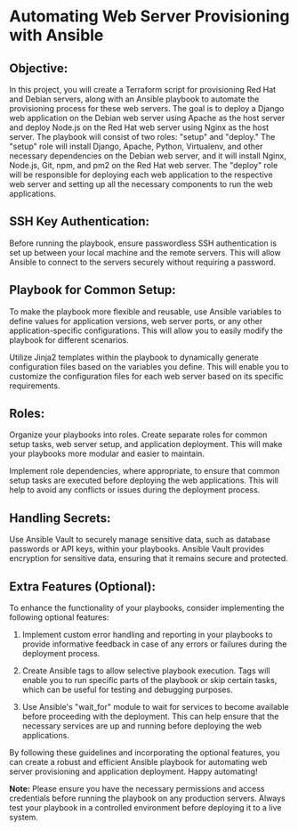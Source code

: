 Automating Web Server Provisioning with Ansible
=======================================

Objective:
-----------
In this project, you will create a Terraform script for provisioning Red Hat and Debian servers, along with an Ansible playbook to automate the provisioning process for these web servers. The goal is to deploy a Django web application on the Debian web server using Apache as the host server and deploy Node.js on the Red Hat web server using Nginx as the host server. The playbook will consist of two roles: "setup" and "deploy." The "setup" role will install Django, Apache, Python, Virtualenv, and other necessary dependencies on the Debian web server, and it will install Nginx, Node.js, Git, npm, and pm2 on the Red Hat web server. The "deploy" role will be responsible for deploying each web application to the respective web server and setting up all the necessary components to run the web applications.

SSH Key Authentication:
------------------------
Before running the playbook, ensure passwordless SSH authentication is set up between your local machine and the remote servers. This will allow Ansible to connect to the servers securely without requiring a password.

Playbook for Common Setup:
-----------------------------
To make the playbook more flexible and reusable, use Ansible variables to define values for application versions, web server ports, or any other application-specific configurations. This will allow you to easily modify the playbook for different scenarios.

Utilize Jinja2 templates within the playbook to dynamically generate configuration files based on the variables you define. This will enable you to customize the configuration files for each web server based on its specific requirements.

Roles:
-------
Organize your playbooks into roles. Create separate roles for common setup tasks, web server setup, and application deployment. This will make your playbooks more modular and easier to maintain.

Implement role dependencies, where appropriate, to ensure that common setup tasks are executed before deploying the web applications. This will help to avoid any conflicts or issues during the deployment process.

Handling Secrets:
-----------------
Use Ansible Vault to securely manage sensitive data, such as database passwords or API keys, within your playbooks. Ansible Vault provides encryption for sensitive data, ensuring that it remains secure and protected.

Extra Features (Optional):
-----------------------------
To enhance the functionality of your playbooks, consider implementing the following optional features:

1. Implement custom error handling and reporting in your playbooks to provide informative feedback in case of any errors or failures during the deployment process.

2. Create Ansible tags to allow selective playbook execution. Tags will enable you to run specific parts of the playbook or skip certain tasks, which can be useful for testing and debugging purposes.

3. Use Ansible's "wait_for" module to wait for services to become available before proceeding with the deployment. This can help ensure that the necessary services are up and running before deploying the web applications.

By following these guidelines and incorporating the optional features, you can create a robust and efficient Ansible playbook for automating web server provisioning and application deployment. Happy automating!

**Note:**
Please ensure you have the necessary permissions and access credentials before running the playbook on any production servers. Always test your playbook in a controlled environment before deploying it to a live system.